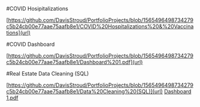 #COVID Hosipitalizations

[https://github.com/DavisStroud/PortfolioProjects/blob/1565496498734279c5b24cb00e77aae75aafb8e1/COVID%20Hospitalizations%20&%20Vaccinations](url)

#COVID Dashboard

[https://github.com/DavisStroud/PortfolioProjects/blob/1565496498734279c5b24cb00e77aae75aafb8e1/Dashboard%201.pdf](url)

#Real Estate Data Cleaning (SQL)

[https://github.com/DavisStroud/PortfolioProjects/blob/1565496498734279c5b24cb00e77aae75aafb8e1/Data%20Cleaning%20(SQL)](url)
[Dashboard 1.pdf](https://github.com/DavisStroud/PortfolioProjects/files/8064573/Dashboard.1.pdf)
